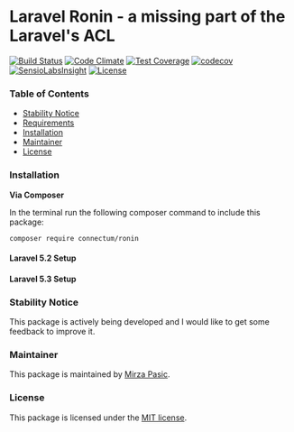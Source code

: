 # Laravel Ronin - a missing part of the Laravel's ACL

[![Build Status](https://travis-ci.org/connectum/ronin.svg?branch=master)](https://travis-ci.org/connectum/ronin)
[![Code Climate](https://codeclimate.com/github/connectum/ronin/badges/gpa.svg)](https://codeclimate.com/github/connectum/ronin)
[![Test Coverage](https://codeclimate.com/github/connectum/ronin/badges/coverage.svg)](https://codeclimate.com/github/connectum/ronin/coverage)
[![codecov](https://codecov.io/gh/connectum/ronin/branch/master/graph/badge.svg)](https://codecov.io/gh/connectum/ronin)
[![SensioLabsInsight](https://insight.sensiolabs.com/projects/9bcc0245-b643-487f-9915-cb471cc590eb/mini.png)](https://insight.sensiolabs.com/projects/9bcc0245-b643-487f-9915-cb471cc590eb)
[![License](http://img.shields.io/badge/license-MIT-brightgreen.svg)](https://tldrlegal.com/license/mit-license)


### Table of Contents

- [Stability Notice](#stability-notice)
- [Requirements](#requirements)
- [Installation](#installation)
- [Maintainer](#maintainer)
- [License](#license)

### Installation

**Via Composer**

In the terminal run the following composer command to include this package:

```shell
composer require connectum/ronin
```

#### Laravel 5.2 Setup

#### Laravel 5.3 Setup

### Stability Notice

This package is actively being developed and I would like to get some feedback to improve it. 

### Maintainer

This package is maintained by [Mirza Pasic](http://bosnadev.com).

### License

This package is licensed under the [MIT license](https://github.com/connectum/ronin/blob/master/LICENSE).
